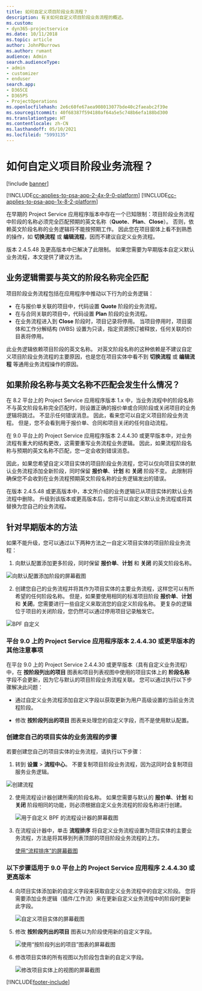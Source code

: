 ```yaml
---
title: 如何自定义项目阶段业务流程？
description: 有关如何自定义项目阶段业务流程的概述。
ms.custom:
- dyn365-projectservice
ms.date: 10/11/2018
ms.topic: article
author: JohnPBurrows
ms.author: rumant
audience: Admin
search.audienceType:
- admin
- customizer
- enduser
search.app:
- D365CE
- D365PS
- ProjectOperations
ms.openlocfilehash: 2e6c60fe67aea908013077bde40c2faeabc2f39e
ms.sourcegitcommit: 40f68387f594180af64a5e5c748b6efa188bd300
ms.translationtype: HT
ms.contentlocale: zh-CN
ms.lasthandoff: 05/10/2021
ms.locfileid: "5993135"
---
```

# <a name="how-do-i-customize-the-project-stages-business-process-flow"></a>如何自定义项目阶段业务流程？

[!include [banner](../includes/psa-now-project-operations.md)]

[!INCLUDE[cc-applies-to-psa-app-2-4x-9-0-platform](../includes/cc-applies-to-psa-app-2-4x-9-0-platform.md)]
[!INCLUDE[cc-applies-to-psa-app-1x-8-2-platform](../includes/cc-applies-to-psa-app-1x-8-2-platform.md)]

在早期的 Project Service 应用程序版本中存在一个已知限制：项目阶段业务流程中阶段的名称必须完全匹配预期的英文名称（**Quote**、**Plan**、**Close**）。 否则，依赖英文阶段名称的业务逻辑将不能按预期工作。 因此您在项目窗体上看不到熟悉的操作，如 **切换流程** 或 **编辑流程**，因而不建议自定义业务流程。 

版本 2.4.5.48 及更高版本中已解决了此限制。 如果您需要为早期版本自定义默认业务流程，本文提供了建议方法。  

## <a name="business-logic-requires-an-exact-match-with-english-stage-names"></a>业务逻辑需要与英文的阶段名称完全匹配

项目阶段业务流程包括在应用程序中推动以下行为的业务逻辑：
- 在与报价单关联的项目中，代码设置 **Quote** 阶段的业务流程。
- 在与合同关联的项目中，代码设置 **Plan** 阶段的业务流程。
- 在业务流程进入到 **Close** 阶段时，项目记录将停用。 当项目停用时，项目窗体和工作分解结构 (WBS) 设置为只读，指定资源预订被释放，任何关联的价目表将停用。

此业务逻辑依赖项目阶段的英文名称。 对英文阶段名称的这种依赖是不建议自定义项目阶段业务流程的主要原因，也是您在项目实体中看不到 **切换流程** 或 **编辑流程** 等通用业务流程操作的原因。

## <a name="what-happens-if-the-stage-names-dont-match-the-english-names"></a>如果阶段名称与英文名称不匹配会发生什么情况？

在 8.2 平台上的 Project Service 应用程序版本 1.x 中，当业务流程中的阶段名称不与英文阶段名称完全匹配时，则设置正确的报价单或合同阶段或关闭项目的业务逻辑将跳过。 不显示任何错误消息。 因此，看来您可以自定义项目阶段业务流程。 但是，您不会看到用于报价单、合同和项目关闭的任何自动流程。

在 9.0 平台上的 Project Service 应用程序版本 2.4.4.30 或更早版本中，对业务流程有重大的结构更改，这需要重写业务流程业务逻辑。 因此，如果流程阶段名称与预期的英文名称不匹配，您一定会收到错误消息。 

因此，如果您希望自定义项目实体的项目阶段业务流程，您可以仅向项目实体的默认业务流程添加全新阶段，同时保留 **报价单**、**计划** 和 **关闭** 阶段不变。 此限制将确保您不会收到在业务流程预期英文阶段名称的业务逻辑发出的错误。

在版本 2.4.5.48 或更高版本中，本文所介绍的业务逻辑已从项目实体的默认业务流程中删除。 升级到该版本或更高版本后，您将可以自定义默认业务流程或将其替换为您自己的业务流程。 

## <a name="workarounds-for-earlier-versions"></a>针对早期版本的方法

如果不能升级，您可以通过以下两种方法之一自定义项目实体的项目阶段业务流程：

1. 向默认配置添加更多阶段，同时保留 **报价单**、**计划** 和 **关闭** 的英文阶段名称。


![向默认配置添加阶段的屏幕截图](media/FAQ-Customize-BPF-1.png)
 
2. 创建您自己的业务流程并将其作为项目实体的主要业务流程，这样您可以有所希望的任何阶段名称。 但是，如果要使用相同的标准项目阶段 **报价单**、**计划** 和 **关闭**，您需要进行一些自定义来取消您的自定义阶段名称。 更复杂的逻辑位于项目的关闭阶段，您仍然可以通过停用项目记录触发它。

![BPF 自定义](media/FAQ-Customize-BPF-2.png)

### <a name="additional-considerations-for-project-service-app-version-24430-or-earlier-on-platform-90"></a>平台 9.0 上的 Project Service 应用程序版本 2.4.4.30 或更早版本的其他注意事项

在平台 9.0 上的 Project Service 2.4.4.30 或更早版本（具有自定义业务流程）中，在 **按阶段列出的项目** 图表和项目列表视图中使用的项目实体上的 **阶段名称** 字段不会更新，因为它与默认的项目阶段业务流程关联。 您可以通过执行以下步骤解决此问题：

- 通过自定义业务流程添加自定义字段以获取更新为用户高级设置的当前业务流程阶段。

- 修改 **按阶段列出的项目** 图表来处理您的自定义字段，而不是使用默认配置。

### <a name="steps-to-create-your-own-business-process-flow-for-the-project-entity"></a>创建您自己的项目实体的业务流程的步骤

若要创建您自己的项目实体的业务流程，请执行以下步骤：

1. 转到 **设置** > **流程中心**。 不要复制项目阶段业务流程，因为这同时会复制项目服务业务逻辑。

  ![创建流程](media/FAQ-Customize-BPF-3.png)

2. 使用流程设计器创建所需的阶段名称。 如果您需要与默认的 **报价单**、**计划** 和 **关闭** 阶段相同的功能，则必须根据自定义业务流程的阶段名称进行创建。

   ![用于自定义 BPF 的流程设计器的屏幕截图](media/FAQ-Customize-BPF-4.png) 

3. 在流程设计器中，单击 **流程排序** 将自定义业务流程设置为项目实体的主要业务流程，方法是将其移到列表顶部的项目阶段业务流程的上方。


   [使用“流程排序”的屏幕截图](media/FAQ-Customize-BPF-5-720.png)

### <a name="the-following-steps-apply-to-project-service-app-24430-or-earlier-on-the-90-platform"></a>以下步骤适用于 9.0 平台上的 Project Service 应用程序 2.4.4.30 或更高版本

4. 向项目实体添加新的自定义字段来获取自定义业务流程中的自定义阶段。 您将需要添加业务逻辑（插件/工作流）来在更新自定义业务流程中的阶段时更新此字段。

   ![自定义项目实体的屏幕截图](media/FAQ-Customize-BPF-6-720.png)

5. 修改 **按阶段列出的项目** 图表以为阶段使用新的自定义字段。

   ![使用“按阶段列出的项目”图表的屏幕截图](media/FAQ-Customize-BPF-7-720.png)

6. 修改项目实体的所有视图以为阶段包含新的自定义字段。

   ![修改项目实体上的视图的屏幕截图](media/FAQ-Customize-BPF-8-720.png)



[!INCLUDE[footer-include](../includes/footer-banner.md)]